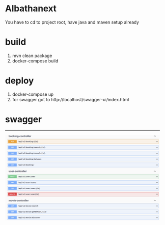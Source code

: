 # Albathanext
You have to cd to project root, have java and maven setup already
# build
  1. mvn clean package
  2. docker-compose build
# deploy
  1. docker-compose up
  2. for swagger got to http://localhost/swagger-ui/index.html
# swagger
****
![Screenshot](albatha.png)
